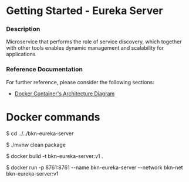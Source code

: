 # Getting Started - Eureka Server

### Description
Microservice that performs the role of service discovery, which together with other tools enables dynamic management and scalability for applications

### Reference Documentation
For further reference, please consider the following sections:

* [Docker Container's Architecture Diagram](https://github.com/fernandooliveira19/bookings-architecture-diagram) 

# Docker commands

$ cd ../../bkn-eureka-server

$ ./mvnw clean package

$ docker build -t bkn-eureka-server:v1 .

$ docker run -p 8761:8761 --name bkn-eureka-server --network bkn-net bkn-eureka-server:v1



